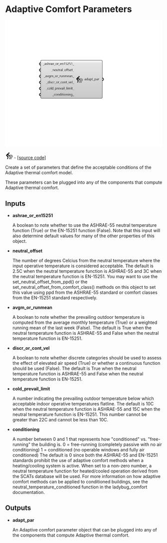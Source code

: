 # Adaptive Comfort Parameters

![](../../.gitbook/assets/Adaptive_Comfort_Parameters.png)

![](../../.gitbook/assets/Adaptive_Comfort_Parameters%20%281%29.png) - [\[source code\]](https://github.com/ladybug-tools/ladybug-grasshopper/blob/master/ladybug_grasshopper/src//LB%20Adaptive%20Comfort%20Parameters.py)

Create a set of parameters that define the acceptable conditions of the Adaptive thermal comfort model.

These parameters can be plugged into any of the components that compute Adaptive thermal comfort.

## Inputs

* **ashrae\_or\_en15251**

  A boolean to note whether to use the ASHRAE-55 neutral temperature function \(True\) or the EN-15251 function \(False\). Note that this input will also determine default values for many of the other properties of this object. 

* **neutral\_offset**

  The number of degrees Celcius from the neutral temperature where the input operative temperature is considered acceptable. The default is 2.5C when the neutral temperature function is ASHRAE-55 and 3C when the neutral temperature function is EN-15251. You may want to use the set\_neutral\_offset\_from\_ppd\(\) or the set\_neutral\_offset\_from\_comfort\_class\(\) methods on this object to set this value using ppd from the ASHRAE-55 standard or comfort classes from the EN-15251 standard respectively. 

* **avgm\_or\_runmean**

  A boolean to note whether the prevailing outdoor temperature is computed from the average monthly temperature \(True\) or a weighted running mean of the last week \(False\).  The default is True when the neutral temperature function is ASHRAE-55 and False when the neutral temperature function is EN-15251. 

* **discr\_or\_cont\_vel**

  A boolean to note whether discrete categories should be used to assess the effect of elevated air speed \(True\) or whether a continuous function should be used \(False\). The default is True when the neutral temperature function is ASHRAE-55 and False when the neutral temperature function is EN-15251. 

* **cold\_prevail\_limit**

  A number indicating the prevailing outdoor temperature below which acceptable indoor operative temperatures flatline. The default is 10C when the neutral temperature function is ASHRAE-55 and 15C when the neutral temperature function is EN-15251. This number cannot be greater than 22C and cannot be less than 10C. 

* **conditioning**

  A number between 0 and 1 that represents how "conditioned" vs. "free-running" the building is. 0 = free-running \(completely passive with no air conditioning\) 1 = conditioned \(no operable windows and fully air conditioned\) The default is 0 since both the ASHRAE-55 and EN-15251 standards prohibit the use of adaptive comfort methods when a heating/cooling system is active. When set to a non-zero number, a neutral temperature function for heated/cooled operation derived from the SCATs database will be used. For more information on how adaptive comfort methods can be applied to conditioned buildings, see the neutral\_temperature\_conditioned function in the ladybug\_comfort documentation. 

## Outputs

* **adapt\_par**

  An Adaptive comfort parameter object that can be plugged into any of the components that compute Adaptive thermal comfort. 


